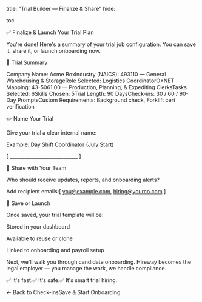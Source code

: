 title: "Trial Builder — Finalize & Share"
hide:

toc

✅ Finalize & Launch Your Trial Plan

You're done! Here's a summary of your trial job configuration. You can save it, share it, or launch onboarding now.

📄 Trial Summary

Company Name: Acme BoxIndustry (NAICS): 493110 — General Warehousing & StorageRole Selected: Logistics CoordinatorO*NET Mapping: 43-5061.00 — Production, Planning, & Expediting ClerksTasks Selected: 6Skills Chosen: 5Trial Length: 90 DaysCheck-ins: 30 / 60 / 90-Day PromptsCustom Requirements: Background check, Forklift cert verification

✏️ Name Your Trial

Give your trial a clear internal name:

Example: Day Shift Coordinator (July Start)

[ ____________________________ ]

👥 Share with Your Team

Who should receive updates, reports, and onboarding alerts?



Add recipient emails:[ you@example.com, hiring@yourco.com ]

💾 Save or Launch

Once saved, your trial template will be:

Stored in your dashboard

Available to reuse or clone

Linked to onboarding and payroll setup

Next, we'll walk you through candidate onboarding. Hireway becomes the legal employer — you manage the work, we handle compliance.

✅ It's fast.✅ It's safe.✅ It's smart trial hiring.

← Back to Check-insSave & Start Onboarding

